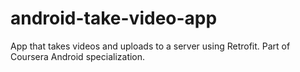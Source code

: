 # android-take-video-app
App that takes videos and uploads to a server using Retrofit. Part of Coursera Android specialization.
 
